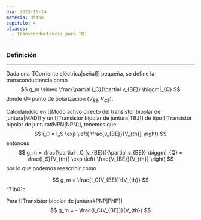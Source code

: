 ```yaml
---
dia: 2023-10-14
materia: dispo
capitulo: 4
aliases:
  - Transconductancia para TBJ
---
```

### Definición
---
Dada una [[Corriente eléctrica|señal]] pequeña, se define la transconductancia como $$ g_m \simeq \frac{\partial i_C}{\partial v_{BE}} \biggm|_{Q} $$ donde $Q \equiv$  punto de polarización  $(V_{BE}, V_{CE})$.

Calculándolo en [[Modo activo directo del transistor bipolar de juntura|MAD]] y un [[Transistor bipolar de juntura|TBJ]] de tipo [[Transistor bipolar de juntura#NPN|NPN]], tenemos que $$ i_C = I_S \exp \left( \frac{v_{BE}}{V_{th}} \right) $$ entonces $$ g_m = \frac{\partial i_C (v_{BE})}{\partial v_{BE}} \biggm|_{Q} = \frac{I_S}{V_{th}} \exp \left( \frac{V_{BE}}{V_{th}} \right) $$ por lo que podemos reescribir como 

$$ g_m = \frac{I_C(V_{BE})}{V_{th}} $$ ^71b01c

Para [[Transistor bipolar de juntura#PNP|PNP]] $$ g_m = - \frac{I_C(V_{BE})}{V_{th}} $$
